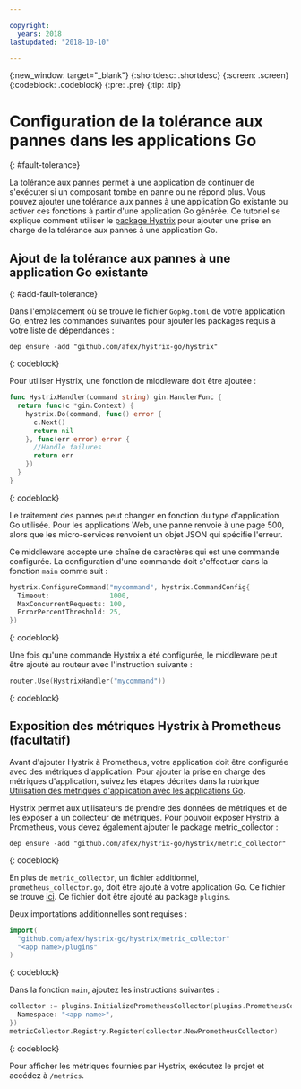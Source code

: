 ```yaml
---

copyright:
  years: 2018
lastupdated: "2018-10-10"

---
```


{:new_window: target="_blank"}
{:shortdesc: .shortdesc}
{:screen: .screen}
{:codeblock: .codeblock}
{:pre: .pre}
{:tip: .tip}

# Configuration de la tolérance aux pannes dans les applications Go
{: #fault-tolerance}

La tolérance aux pannes permet à une application de continuer de s'exécuter si un composant tombe en panne ou ne répond plus. Vous pouvez ajouter une tolérance aux pannes à une application Go existante ou activer ces fonctions à partir d'une application Go générée. Ce tutoriel se explique comment utiliser le [package Hystrix](https://godoc.org/github.com/afex/hystrix-go/hystrix) pour ajouter une prise en charge de la tolérance aux pannes à une application Go.

## Ajout de la tolérance aux pannes à une application Go existante
{: #add-fault-tolerance}

Dans l'emplacement où se trouve le fichier `Gopkg.toml` de votre application Go, entrez les commandes suivantes pour ajouter les packages requis à votre liste de dépendances :
```
dep ensure -add "github.com/afex/hystrix-go/hystrix"
```
{: codeblock}

Pour utiliser Hystrix, une fonction de middleware doit être ajoutée :
```go
func HystrixHandler(command string) gin.HandlerFunc {
  return func(c *gin.Context) {
    hystrix.Do(command, func() error {
      c.Next()
      return nil
    }, func(err error) error {
      //Handle failures
      return err
    })
  }
}
``` 
{: codeblock}

Le traitement des pannes peut changer en fonction du type d'application Go utilisée. Pour les applications Web, une panne renvoie à une page 500, alors que les micro-services renvoient un objet JSON qui spécifie l'erreur.

Ce middleware accepte une chaîne de caractères qui est une commande configurée. La configuration d'une commande doit s'effectuer dans la fonction `main` comme suit :
```go
hystrix.ConfigureCommand("mycommand", hystrix.CommandConfig{
  Timeout:               1000,
  MaxConcurrentRequests: 100,
  ErrorPercentThreshold: 25,
})
```
{: codeblock}

Une fois qu'une commande Hystrix a été configurée, le middleware peut être ajouté au routeur avec l'instruction suivante :
```go
router.Use(HystrixHandler("mycommand"))
```
{: codeblock}

## Exposition des métriques Hystrix à Prometheus (facultatif)

Avant d'ajouter Hystrix à Prometheus, votre application doit être configurée avec des métriques d'application. Pour ajouter la prise en charge des métriques d'application, suivez les étapes décrites dans la rubrique [Utilisation des métriques d'application avec les applications Go](/docs/go/appmetrics.html).

Hystrix permet aux utilisateurs de prendre des données de métriques et de les exposer à un collecteur de métriques. Pour pouvoir exposer Hystrix à Prometheus, vous devez également ajouter le package metric_collector :
```
dep ensure -add "github.com/afex/hystrix-go/hystrix/metric_collector"
```
{: codeblock}

En plus de `metric_collector`, un fichier additionnel, `prometheus_collector.go`, doit être ajouté à votre application Go. Ce fichier se trouve [ici](https://github.com/ibm-developer/generator-ibm-core-golang-gin/blob/develop/generators/app/templates/plugins/prometheus_collector.go). Ce fichier doit être ajouté au package `plugins`.

Deux importations additionnelles sont requises :
```go
import(
  "github.com/afex/hystrix-go/hystrix/metric_collector"
  "<app name>/plugins"
)
```
{: codeblock}

Dans la fonction `main`, ajoutez les instructions suivantes :
```go
collector := plugins.InitializePrometheusCollector(plugins.PrometheusCollectorConfig{
  Namespace: "<app name>",
})
metricCollector.Registry.Register(collector.NewPrometheusCollector)
```
{: codeblock}

Pour afficher les métriques fournies par Hystrix, exécutez le projet et accédez à `/metrics`.
